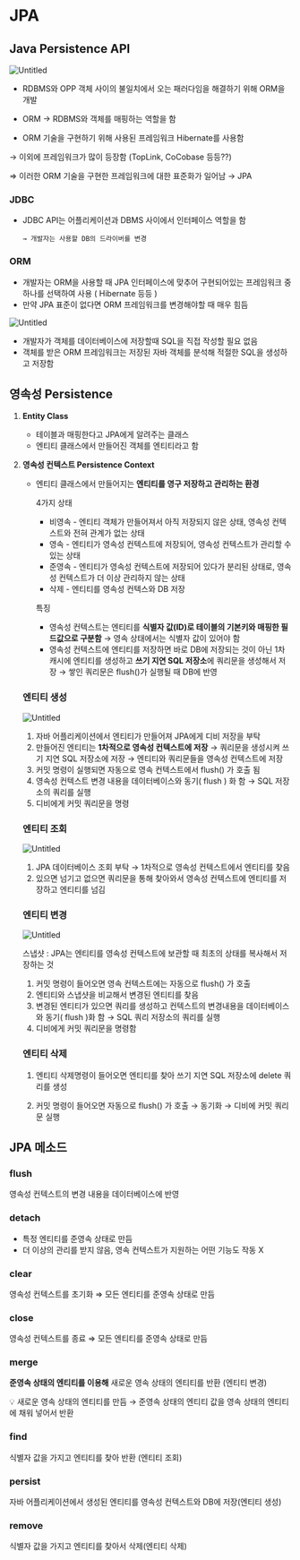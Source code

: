 # JPA

## Java Persistence API

![Untitled](image/JPA1.JPG)

- RDBMS와 OPP 객체 사이의 불일치에서 오는 패러다임을 해결하기 위해 ORM을 개발
- ORM → RDBMS와 객체를 매핑하는 역할을 함

- ORM 기술을 구현하기 위해 사용된 프레임워크 Hibernate를 사용함

→ 이외에 프레임워크가 많이 등장함 (TopLink, CoCobase 등등??)

⇒ 이러한 ORM 기술을 구현한 프레임워크에 대한 표준화가 일어남 → JPA

### JDBC

- JDBC API는 어플리케이션과 DBMS 사이에서 인터페이스 역할을 함
    
      → 개발자는 사용할 DB의 드라이버를 변경
    

### ORM

- 개발자는 ORM을 사용할 때 JPA 인터페이스에 맞추어 구현되어있는 프레임워크 중 하나를 선택하여 사용 ( Hibernate 등등 )
- 만약 JPA 표준이 없다면 ORM 프레임워크를 변경해야할 때 매우 힘듬

![Untitled](image/JPA2.JPG)

- 개발자가 객체를 데이터베이스에 저장할때 SQL을 직접 작성할 필요 없음
- 객체를 받은 ORM 프레임워크는 저장된 자바 객체를 분석해 적절한 SQL을 생성하고 저장함

## 영속성 Persistence

1. **Entity Class**
    - 테이블과 매핑한다고 JPA에게 알려주는 클래스
    - 엔티티 클래스에서 만들어진 객체를 엔티티라고 함
    
2. **영속성 컨텍스트 Persistence Context**
    - 엔티티 클래스에서 만들어지는 **엔티티를 영구 저장하고 관리하는 환경**
        
        4가지 상태
        
        - 비영속 - 엔티티 객체가 만들어져서 아직 저장되지 않은 상태, 영속성 컨텍스트와 전혀 관계가 없는 상태
        - 영속 - 엔티티가 영속성 컨텍스트에 저장되어, 영속성 컨텍스트가 관리할 수 있는 상태
        - 준영속 - 엔티티가 영속성 컨텍스트에 저장되어 있다가 분리된 상태로, 영속성 컨텍스트가 더 이상 관리하지 않는 상태
        - 삭제 - 엔티티를 영속성 컨텍스와 DB 저장
        
        특징
        
        - 영속성 컨텍스트는 엔티티를 **식별자 값(ID)로 테이블의 기본키와 매핑한 필드값으로 구분함** → 영속 상태에서는 식별자 값이 있어야 함
        - 영속성 컨텍스트에 엔티티를 저장하면 바로 DB에 저장되는 것이 아닌 1차 캐시에 엔티티를 생성하고 **쓰기 지연 SQL 저장소**에 쿼리문을 생성해서 저장 → 쌓인 쿼리문은 flush()가 실행될 때 DB에 반영
    
    ### 엔티티 생성
    
    ![Untitled](image/JPA3.JPG)
    
    1. 자바 어플리케이션에서 엔티티가 만들어져 JPA에게 디비 저장을 부탁
    2. 만들어진 엔티티는 **1차적으로 영속성 컨텍스트에 저장** → 쿼리문을 생성시켜 쓰기 지연 SQL 저장소에 저장 → 엔티티와 쿼리문들을 영속성 컨텍스트에 저장
    3. 커밋 명령이 실행되면 자동으로 영속 컨텍스트에서 flush() 가 호출 됨
    4. 영속성 컨텍스트 변경 내용을 데이터베이스와 동기( flush ) 화 함 → SQL 저장소의 쿼리를 실행
    5. 디비에게 커밋 쿼리문을 명령
    
    ### 엔티티 조회
    
    ![Untitled](image/JPA4.JPG)
    
    1. JPA 데이터베이스 조회 부탁 → 1차적으로 영속성 컨텍스트에서 엔티티를 찾음
    2. 있으면 넘기고 없으면 쿼리문을 통해 찾아와서 영속성 컨텍스트에 엔티티를 저장하고 엔티티를 넘김
    
    ### 엔티티 변경
    
    ![Untitled](image/JPA5.JPG)
    
    스냅샷 : JPA는 엔티티를 영속성 컨텍스트에 보관할 때 최초의 상태를 복사해서 저장하는 것
    
    1. 커밋 명령이 들어오면 영속 컨텍스트에는 자동으로 flush() 가 호출
    2. 엔티티와 스냅샷을 비교해서 변경된 엔티티를 찾음
    3. 변경된 엔티티가 있으면 쿼리를 생성하고 컨텍스트의 변경내용을 데이터베이스와 동기( flush )화 함 → SQL 쿼리 저장소의 쿼리를 실행
    4. 디비에게 커밋 쿼리문을 명령함
      
    ### 엔티티 삭제
    
    1. 엔티티 삭제명령이 들어오면 엔티티를 찾아 쓰기 지연 SQL 저장소에 delete 쿼리를 생성
    
    1. 커밋 명령이 들어오면 자동으로 flush() 가 호출 → 동기화 → 디비에 커밋 쿼리문 실행

## JPA 메소드

### flush

영속성 컨텍스트의 변경 내용을 데이터베이스에 반영

### detach

- 특정 엔티티를 준영속 상태로 만듬
- 더 이상의 관리를 받지 않음, 영속 컨텍스트가 지원하는 어떤 기능도 작동 X

### clear

영속성 컨텍스트를 초기화 ⇒ 모든 엔티티를 준영속 상태로 만듬

### close

영속성 컨텍스트를 종료 ⇒ 모든 엔티티를 준영속 상태로 만듬

### merge

**준영속 상태의 엔티티를 이용해** 새로운 영속 상태의 엔티티를 반환 (엔티티 변경)

💡 새로운 영속 상태의 엔티티를 만듬 → 준영속 상태의 엔티티 값을 영속 상태의 엔티티에 채워 넣어서 반환



### find

식별자 값을 가지고 엔티티를 찾아 반환 (엔티티 조회)

### persist

자바 어플리케이션에서 생성된 엔티티를 영속성 컨텍스트와 DB에 저장(엔티티 생성)

### remove

식별자 값을 가지고 엔티티를 찾아서 삭제(엔티티 삭제)